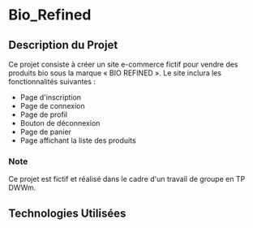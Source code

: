 # Bio_Refined

## Description du Projet
Ce projet consiste à créer un site e-commerce fictif pour vendre des produits bio sous la marque « BIO REFINED ». Le site inclura les fonctionnalités suivantes :
- Page d'inscription
- Page de connexion
- Page de profil
- Bouton de déconnexion
- Page de panier
- Page affichant la liste des produits

### Note
Ce projet est fictif et réalisé dans le cadre d'un travail de groupe en TP DWWm.

## Technologies Utilisées
